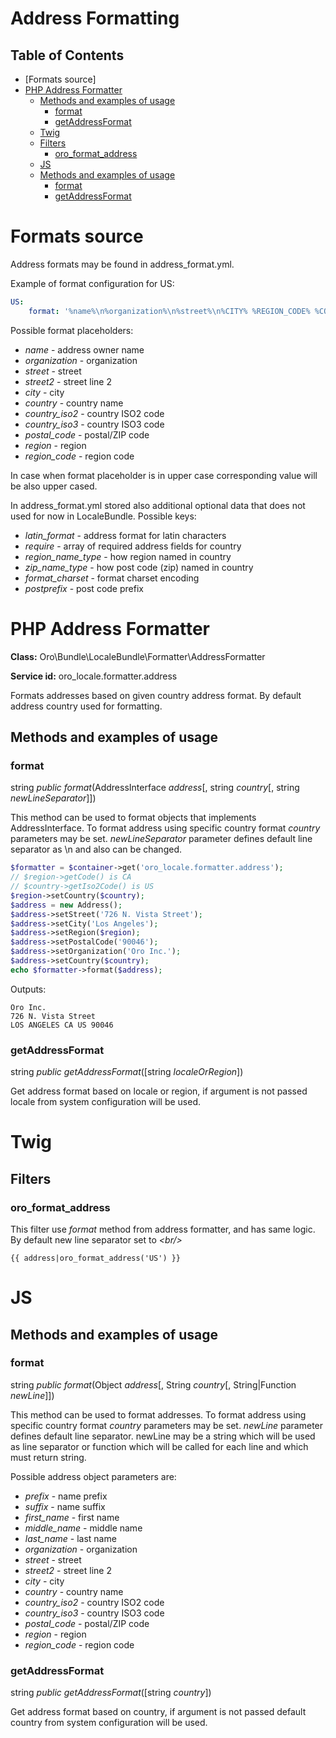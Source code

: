 Address Formatting
==================

Table of Contents
-----------------
 - [Formats source]
 - [PHP Address Formatter](#php-address-formatter)
    - [Methods and examples of usage](#methods-and-examples-of-usage)
      - [format](#format)
      - [getAddressFormat](#getAddressFormat)
   - [Twig](#twig)
    - [Filters](#filters)
      - [oro_format_address](#oro_format_address)
   - [JS](#js)
    - [Methods and examples of usage](#js_methods-and-examples-of-usage)
        - [format](#js_format)
        - [getAddressFormat](#js_getAddressFormat)

Formats source
================
Address formats may be found in address_format.yml.

Example of format configuration for US:

```yaml
US:
    format: '%name%\n%organization%\n%street%\n%CITY% %REGION_CODE% %COUNTRY_ISO2% %postal_code%'
```

Possible format placeholders:

* *name* - address owner name
* *organization* - organization
* *street* - street
* *street2* - street line 2
* *city* - city
* *country* - country name
* *country_iso2* - country ISO2 code
* *country_iso3* - country ISO3 code
* *postal_code* - postal/ZIP code
* *region* - region
* *region_code* - region code

In case when format placeholder is in upper case corresponding value will be also upper cased.

In address_format.yml stored also additional optional data that does not used for now in LocaleBundle. Possible keys:

* *latin_format* - address format for latin characters
* *require* - array of required address fields for country
* *region_name_type* - how region named in country
* *zip_name_type* - how post code (zip) named in country
* *format_charset* - format charset encoding
* *postprefix* - post code prefix

PHP Address Formatter
====================

**Class:** Oro\Bundle\LocaleBundle\Formatter\AddressFormatter

**Service id:** oro_locale.formatter.address

Formats addresses based on given country address format. By default address country used for formatting.

Methods and examples of usage
-----------------------------

### format

string *public* *format*(AddressInterface *address*[, string *country*[, string *newLineSeparator*]])

This method can be used to format objects that implements AddressInterface.
To format address using specific country format *country* parameters may be set.
*newLineSeparator* parameter defines default line separator as \n and also can be changed.

```php
$formatter = $container->get('oro_locale.formatter.address');
// $region->getCode() is CA
// $country->getIso2Code() is US
$region->setCountry($country);
$address = new Address();
$address->setStreet('726 N. Vista Street');
$address->setCity('Los Angeles');
$address->setRegion($region);
$address->setPostalCode('90046');
$address->setOrganization('Oro Inc.');
$address->setCountry($country);
echo $formatter->format($address);
```

Outputs:

```
Oro Inc.
726 N. Vista Street
LOS ANGELES CA US 90046
```


### getAddressFormat

string *public* *getAddressFormat*([string *localeOrRegion*])

Get address format based on locale or region, if argument is not passed locale from system configuration will be used.

Twig
====

Filters
-------

### oro_format_address

This filter use *format* method from address formatter, and has same logic.
By default new line separator set to *&lt;br/&gt;*

```
{{ address|oro_format_address('US') }}
```

JS
============

Methods and examples of usage
-----------------------------

### format

string *public* *format*(Object *address*[, String *country*[, String|Function *newLine*]])

This method can be used to format addresses.
To format address using specific country format *country* parameters may be set.
*newLine* parameter defines default line separator. newLine may be a string which will be used as line separator or
function which will be called for each line and which must return string.

Possible address object parameters are:
* *prefix* - name prefix
* *suffix* - name suffix
* *first_name* - first name
* *middle_name* - middle name
* *last_name* - last name
* *organization* - organization
* *street* - street
* *street2* - street line 2
* *city* - city
* *country* - country name
* *country_iso2* - country ISO2 code
* *country_iso3* - country ISO3 code
* *postal_code* - postal/ZIP code
* *region* - region
* *region_code* - region code

### getAddressFormat

string *public* *getAddressFormat*([string *country*])

Get address format based on country, if argument is not passed default country from system configuration will be used.